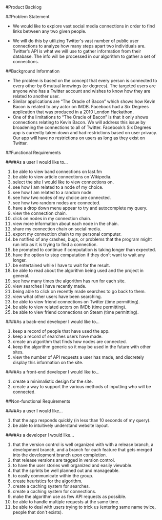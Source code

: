 #Product Backlog

##Problem Statement

* We would like to explore vast social media connections in order to find links between any two given people.

* We will do this by utilizing Twitter's vast number of public user connections to analyze how many steps apart two individuals are. Twitter’s API is what we will use to gather information from their database. The info will be processed in our algorithm to gather a set of connections.

##Background Information
* The problem is based on the concept that every person is connected to every other by 6 mutual knowings (or degrees). The targeted users are anyone who has a Twitter account and wishes to know how they are related to another user.
* Similar applications are “The Oracle of Bacon” which shows how Kevin Bacon is related to any actor on IMDB. Facebook had a Six Degrees application that was produced in a 2010 London Hackathon. 
* One of the limitations to “The Oracle of Bacon” is that it only shows connections relating to Kevin Bacon. We will address this issue by broadening the connections to all of Twitter. Facebook’s Six Degrees app is currently taken down and had restrictions based on user privacy. Our app will have no restrictions on users as long as they exist on Twitter.

##Functional Requirements

####As a user I would like to...
1. be able to view band connections on last.fm
1. be able to view article connections on Wikipedia.
1. select the site I would like to view connections on.
1. see how I am related to a node of my choice.
1. see how I am related to a random node.
1. see how two nodes of my choice are connected.
1. see how two random nodes are connected.
1. have a drop down menu appear to try and autocomplete my query.
1. view the connection chain.
1. click on nodes in my connection chain.
1. view more information about each node in the chain.
1. share my connection chain on social media.
1. export my connection chain to my personal computer.
1. be notified of any crashes, bugs, or problems that the program might run into as it is trying to find a connection.
1. be prompted to continue if computation is taking longer than expected.
1. have the option to stop computation if they don't want to wait any longer.
1. be entertained while I have to wait for the result.
1. be able to read about the algorithm being used and the project in general.
1. see how many times the algorithm has run for each site.
1. view searches I have recently made.
1. being able to click on recently made searches to go back to them.
1. view what other users have been searching.
1. be able to view friend connections on Twitter (time permitting).
1. be able to view related actors on IMDb (time permitting).
1. be able to view friend connections on Steam (time permitting).

####As a back-end developer I would like to...
1. keep a record of people that have used the app.
1. keep a record of searches users have made.
1. create an algorithm that finds how nodes are connected.
1. keep the algorithm generic so it may be used in the future with other sites.
1. view the number of API requests a user has made, and discretely display this information on the site.

####As a front-end developer I would like to...
1. create a minimalistic design for the site.
1. create a way to support the various methods of inputting who will be connected.

##Non-functional Requirements

####As a user I would like...
1. that the app responds quickly (in less than 10 seconds of my query).
1. be able to intuitively understand website layout.

####As a developer I would like...
1. that the version control is well organized with with a release branch, a development branch, and a branch for each feature that gets merged into the development branch upon completion.
1. that release versions are tagged in version control.
1. to have the user stories well organized and easily viewable.
1. that the sprints be well planned out and manageable.
1. to easily communicate within the group.
1. create heuristics for the algorithm.
1. create a caching system for searches.
1. create a caching system for connections.
1. make the algorithm use as few API requests as possible.
1. be able to handle multiple requests at the same time.
1. be able to deal with users trying to trick us (entering same name twice, people that don't exists).
